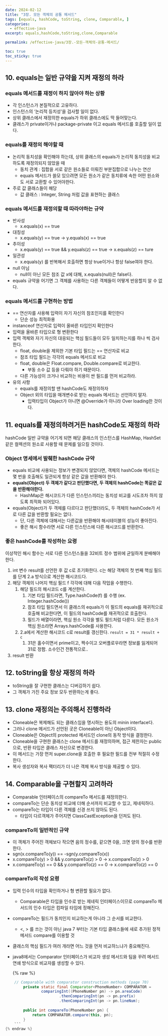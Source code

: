 ```yaml
---
date: 2024-02-12
title: "3장. 모든 객체의 공통 메서드"
tags: [equals, hashCode, toString, clone, Comparable, ]
categories:
  - effective-java
excerpt: equals,hashCode,toString,clone,Comparable

permalink: /effective-java/3장.-모든-객체의-공통-메서드/

toc: true
toc_sticky: true
---
```



## 10. equals는 일반 규약을 지켜 재정의 하라


### equals 메서드를 재정이 하지 않아야 하는 상황

- 각 인스턴스가 본질적으로 고유하다.
- 인스턴스의 ‘논리적 등치성’을 검사할 일이 없다.
- 상위 클래스에서 재정의한 equals가 하위 클래스에도 딱 들어맞는다.
- 클래스가 private이거나 package-private 이고 equals 메서드를 호출할 일이 없다.

### equals를 재정의 해야할 때

- 논리적 동치성을 확인해야 하는데, 상위 클래스의 equals가 논리적 동치성을 비교하도록 재정의되지 않았을 때
	- 동치 관계 : 집합을 서로 같은 원소들로 이뤄진 부분집합으로 나누는 연산
	- equals 메서드가 쓸모 있으려면 모든 원소가 같은 동치류에 속한 어떤 원소와도 서로 교환할 수 있어야한다.
- 주로 값 클래스들이 해당
	- 값 클래스 : Integer, String 처럼 값을 표현하는 클래스

### equals 메서드를 재정의할 때 따라야하는 규약

- 반사성
	- x.equals(x) == true
- 대칭성
	- x.equals(y) == true → y.equals(x) == true
- 추이성
	- x.equals(y) == true && y.equals(z) == true → x.equals(z) == ture
- 일관성
	- x.equals(y) 를 반복해서 호출하면 항상 true이거나 항상 false여야 한다.
- null 아님
	- null이 아닌 모든 참조 값 x에 대해, x.equals(null)은 false다.
- equals 규약을 어기면 그 객체를 사용하는 다른 객체들이 어떻게 반응할지 알 수 없다.

### equals 메서드를 구현하는 방법

- == 연산자를 사용해 입력이 자기 자신의 참조인지를 확인한다
	- 단순 성능 최적화용
- instanceof 연산자로 입력이 올바른 타입인지 확인한다
- 입력을 올바른 타입으로 형 변환한다
- 입력 객체와 자기 자신의 대응되는 핵심 필드들이 모두 일치하는지를 하나 씩 검사한다.
	- float, double을 제외한 기본 타입 필드는 == 연산자로 비교
	- 참조 타입 필드는 각각의 equals 메서드로 비교
	- float, double은 Float.compare, Double.compare로 비교한다.
		- 부동 소수 값 등을 다뤄야 하기 때문이다.
	- 다른 가능성이 크거나 비교하는 비용이 싼 필드를 먼저 비교하라.
- 유의 사항
	- equals를 재정의할 땐 hashCode도 재정의하자
	- Object 외의 타입을 매개변수로 받는 equals 메서드는 선언하지 말자.
		- 입력타입이 Object가 아니면 @Override가 아니라 Over loading한 것이다.

## 11. equals를 재정의하려거든 hashCode도 재정의 하라


hashCode 일반 규약을 어기게 되면 해당 클래스의 인스턴스를 HashMap, HashSet 같은 컬렉션의 원소로 사용할 때 문제를 일으킬 것이다.


### Object 명세에서 발췌한 hashCode 규약

- equals 비교에 사용되는 정보가 변경되지 않았다면, 객체의 hashCode 메서드는 몇 번을 호출해도 일관되게 항상 같은 값을 반환해야 한다.
- **equals(Object) 두 객체가 같다고 판단했다면, 두 객체의 hashCode는 똑같은 값을 반환해야한다.**
	- HashMap은 해시코드가 다른 인스턴스끼리는 동치성 비교를 시도조차 하지 않도록 최적화 되어있다.
- equals(Object)가 두 객체를 다르다고 판단했더라도, 두 객체의 hashCode가 서로 다른 값을 반환할 필요는 없다.
	- 단, 다른 객체에 대해서는 다른값을 반환해야 해시테이블의 성능이 좋아진다.
	- 좋은 해시 함수라면 서로 다른 인스턴스에 다른 해시코드를 반환한다.

### 좋은 hashCode를 작성하는 요령


이상적인 해시 함수는 서로 다른 인스턴스들을 32비트 정수 범위에 균일하게 분배해야한다.

1. int 변수 result를 선언한 후 값 c로 초기화한다. c는 해당 객체의 첫 번째 핵심 필드를 단계 2.a 방식으로 계산한 해시코드다.
2. 해당 객체의 나머지 핵심 필드 f 각각에 대해 다음 작업을 수행한다.
	1. 해당 필드의 해시코드 c를 계산한다.
		1. 기본 타입 필드라면, Type.hashCode(f) 를 수행 (ex. Integer.hashCode())
		2. 참조 타입 필드면서 이 클래스의 equals가 이 필드의 equals를 재귀적으로 호출해 비교한다면, 이 필드의 hashCode를 재귀적으로 호출한다.
		3. 필드가 배열이라면, 핵심 원소 각각을 별도 필드처럼 다룬다. 모든 원소가 핵심 원소라면 Arrays.hashCode를 사용한다.
	2. 2.a에서 계산한 해시코드 c로 result를 갱신한다. `result = 31 * result + c`
		1. 31은 홀수이면서 prime이고, 짝수이고 오버플로우라면 정보를 잃게되어 31로 정함. 소수인건 전통적으로..
3. result 반환

## 12. toString을 항상 재정의 하라

- toString을 잘 구현한 클래스는 디버깅하기 쉽다.
- 그 객체가 가진 주요 정보 모두 반환하는게 좋다.

## 13. clone 재정의는 주의해서 진행하라

- Cloneable은 복제해도 되는 클래스임을 명시하는 용도의 minin interface다.
- 그러나 clone 메서드가 선언된 곳은 Cloneable이 아닌 Object이다.
- Cloneable은 Object의 protected 메서드인 clone의 동작 방식을 결정한다.
- Cloneable을 구현한 클래스는 clone 메서드를 재정의하며, 접근 제한자는 public으로, 반환 타입은 클래스 자신으로 변경한다.
- 이 메서드는 가장 먼저 super.clone을 호출한 후 필요한 필드를 전부 적절히 수정한다.
- 복사 생성자와 복사 팩터리가 더 나은 객체 복사 방식을 제공할 수 있다.

## 14. Comparable을 구현할지 고려하라

- Comparable 인터페이스의 compareTo 메서드를 재정의한다.
- compareTo는 단순 동치성 비교에 더해 순서까지 비교할 수 있고, 제네릭하다.
- compareTo는 타입이 다른 객체를 신경 쓰지 않아도 된다.
	- 타입이 다르객체가 주어지면 ClassCastException을 던져도 된다.

### compareTo의 일반적인 규약

- 이 객체가 주어진 객체보다 작으면 음의 정수를, 같으면 0을, 크면 양의 정수를 반환한다.
- sgn(x.compareTo(y)) == -sgn(y.compareTo(x))
- x.compareTo(y) > 0 && y.compareTo(z) > 0 → x.compareTo(z) > 0
- x.compareTo(y) == 0 && y.compareTo(z) == 0 → x.compareTo(z) == 0

### compareTo의 작성 요령

- 입력 인수의 타입을 확인하거나 형 변환할 필요가 없다.
	- Comparable은 타입을 인수로 받는 제네릭 인터페이스이므로 compareTo 메서드의 인수 타입은 컴파일 타임에 정해진다.
- compareTo는 필드가 동치인지 비교하는게 아니라 그 순서를 비교한다.
	- <, > 를 쓰는 것이 아닌 java 7 부터는 기본 타입 클래스들에 새로 추가된 정적 메서드 compare를 이용할 것
- 클래스의 핵심 필드가 여러 개라면 어느 것을 먼저 비교하느냐가 중요해진다.
- java8에서는 Comparator 인터페이스가 비교자 생성 메서드와 팀을 꾸려 메서드 연쇄 방식으로 비교자를 생성할 수 있다.

	{% raw %}
```java
	// Comparable with comparator construction methods (page 70)
	    private static final Comparator<PhoneNumber> COMPARATOR =
	            comparingInt((PhoneNumber pn) -> pn.areaCode)
	                    .thenComparingInt(pn -> pn.prefix)
	                    .thenComparingInt(pn -> pn.lineNum);
	
	    public int compareTo(PhoneNumber pn) {
	        return COMPARATOR.compare(this, pn);
	    }
	```
{% endraw %}

